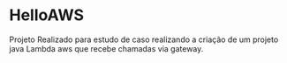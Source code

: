 # HelloAWS

Projeto Realizado para estudo de caso realizando a criação de um projeto java Lambda aws que recebe chamadas via gateway.

